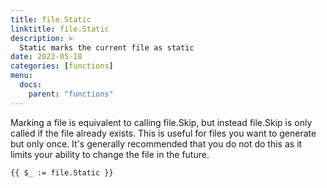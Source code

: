 ```yaml
---
title: file.Static
linktitle: file.Static
description: >
  Static marks the current file as static
date: 2022-05-18
categories: [functions]
menu:
  docs:
    parent: "functions"
---
```



Marking a file is equivalent to calling file\.Skip\, but instead file\.Skip is only called if the file already exists\. This is useful for files you want to generate but only once\. It's generally recommended that you do not do this as it limits your ability to change the file in the future\.


```go-text-template
{{ $_ := file.Static }}
```


